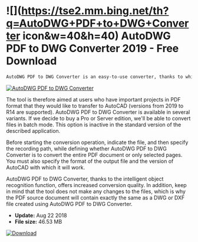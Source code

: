 # ![](https://tse2.mm.bing.net/th?q=AutoDWG+PDF+to+DWG+Converter icon&w=40&h=40) AutoDWG PDF to DWG Converter 2019 - Free Download

```sh
AutoDWG PDF to DWG Converter is an easy-to-use converter, thanks to which we will change the format of a PDF document into an editable file saved as DWG or DXF.
```
[![AutoDWG PDF to DWG Converter](https://gallery.dpcdn.pl/imgc/Tools/84293/g_-_420x350_1.5_-_x9c33360f-ccc2-452e-8245-4b7a4d730c88.jpg)](https://softexe.net/win/multimedia/image-viewer/autodwg-pdf-to-dwg-converter:ahhg.html)

The tool is therefore aimed at users who have important projects in PDF format that they would like to transfer to AutoCAD (versions from 2019 to R14 are supported). AutoDWG PDF to DWG Converter is available in several variants. If we decide to buy a Pro or Server edition, we'll be able to convert files in batch mode. This option is inactive in the standard version of the described application.
 
 Before starting the conversion operation, indicate the file, and then specify the recording path, while defining whether AutoDWG PDF to DWG Converter is to convert the entire PDF document or only selected pages. You must also specify the format of the output file and the version of AutoCAD with which it will work.
 
 AutoDWG PDF to DWG Converter, thanks to the intelligent object recognition function, offers increased conversion quality. In addition, keep in mind that the tool does not make any changes to the files, which is why the PDF source document will contain exactly the same as a DWG or DXF file created using AutoDWG PDF to DWG Converter.


- **Update:** Aug 22 2018
- **File size:** 46.53 MB

[![Download](https://cdn.softexe.net/static/img/download.png)](https://softexe.net/win/multimedia/image-viewer/autodwg-pdf-to-dwg-converter:ahhg.html)

